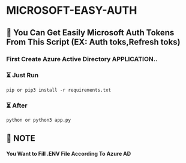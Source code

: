 # MICROSOFT-EASY-AUTH

## 📢 You Can Get Easily Microsoft Auth Tokens From This Script (EX: Auth toks,Refresh toks)


### First Create Azure Active Directory APPLICATION.. 


### ⏳ Just Run 

```
pip or pip3 install -r requirements.txt 

```

### ⏳ After

```
python or python3 app.py

```

## 🏮 NOTE
#### You Want to Fill .ENV File According To Azure AD
